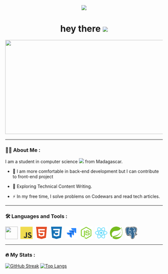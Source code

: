 <div align="center">
    <img src="https://media.giphy.com/media/qgQUggAC3Pfv687qPC/giphy.gif" width="150"/>
    <h1>
        hey there
        <img src="https://media.giphy.com/media/hvRJCLFzcasrR4ia7z/giphy.gif" width="30px"/>
    </h1>   
</div>
<div align="center">
  <img src="/img/wallpaper4.jpg " width="600" height="300"/>
</div>

---

### :man_technologist: About Me :
I am a student in computer science  <img src="https://media.giphy.com/media/WUlplcMpOCEmTGBtBW/giphy.gif" width="30"> from Madagascar.

- :telescope: I am more comfortable in back-end development but I can contribute to front-end project

- :seedling: Exploring Technical Content Writing.

- :zap: In my free time, I solve problems on Codewars and read tech articles.

---

### :hammer_and_wrench: Languages and Tools :
<div>
    <img src="https://github.com/devicons/devicon/blob/master/icons/java/java-plain-wordmark.svg    title="java" width="40" height="40"/>&nbsp;
    <img src="https://github.com/devicons/devicon/blob/master/icons/javascript/javascript-original.svg" title="javascript" width="40" height="40"/>&nbsp;
    <img src="https://github.com/devicons/devicon/blob/master/icons/html5/html5-plain.svg" title="html5" width="40" height="40"/>&nbsp;
    <img src="https://github.com/devicons/devicon/blob/master/icons/css3/css3-plain.svg" title="css3" width="40" height="40"/>&nbsp;
    <img src="https://github.com/devicons/devicon/blob/master/icons/jira/jira-original.svg" title="jira" height="40" width="40"/>&nbsp;
    <img src="https://github.com/devicons/devicon/blob/master/icons/nodejs/nodejs-original.svg" title="nodejs" height="40" width="40"/>&nbsp;
    <img src="https://github.com/devicons/devicon/blob/master/icons/react/react-original.svg" title="react" height="40" width="40"/>&nbsp;
    <img src="https://github.com/devicons/devicon/blob/master/icons/spring/spring-original.svg" title="spring" height="40" width="40"/>&nbsp;
    <img src="https://github.com/devicons/devicon/blob/master/icons/postgresql/postgresql-original.svg" title="postgresql" height="40" width="40"/>&nbsp;
</div>

---

### :fire: My Stats :
[![GitHub Streak](https://streak-stats.demolab.com/?user=haritianaadriano)](https://git.io/streak-stats)
[![Top Langs](https://github-readme-stats.vercel.app/api/top-langs/?username=haritianaadriano)](https://github.com/anuraghazra/github-readme-stats)
<!--
**haritianaadriano/haritianaadriano** is a ✨ _special_ ✨ repository because its `README.md` (this file) appears on your GitHub profile.

Here are some ideas to get you started:

- 🔭 I’m currently working on ...
- 🌱 I’m currently learning ...
- 👯 I’m looking to collaborate on ...
- 🤔 I’m looking for help with ...
- 💬 Ask me about ...
- 📫 How to reach me: ...
- 😄 Pronouns: ...
- ⚡ Fun fact: ...
-->
